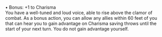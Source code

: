 • Bonus: +1 to Charisma  
You have a well-tuned and loud voice, able to rise above the clamor of combat. As a bonus action, you can allow any allies within 60 feet of you that can hear you to gain advantage on Charisma saving throws until the start of your next turn. You do not gain advantage yourself.